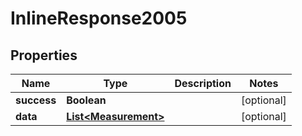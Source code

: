 
# InlineResponse2005

## Properties
Name | Type | Description | Notes
------------ | ------------- | ------------- | -------------
**success** | **Boolean** |  |  [optional]
**data** | [**List&lt;Measurement&gt;**](Measurement.md) |  |  [optional]



